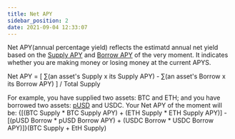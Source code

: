 ```yaml
---
title: Net APY
sidebar_position: 2
date: 2021-09-04 12:33:07
---
```


Net APY(annual percentage yield) reflects the estimatd annual net yield based on the [Supply APY](./glossary) and [Borrow APY](./glossary) of the very moment. It indicates whether you are making money or losing money at the current APYS.

Net APY = [ ∑(an asset's Supply x its Supply APY) - ∑(an asset's Borrow x its Borrow APY) ] / Total Supply

For example, you have supplied two assets: BTC and ETH; and you have borrowed two assets: [pUSD](/docs/leaf/pusd.md) and USDC. Your Net APY of the moment will be:
  {[(BTC Supply * BTC Supply APY) + (ETH Supply * ETH Supply APY)] - [(pUSD Borrow * pUSD Borrow APY) + (USDC Borrow * USDC Borrow APY)]}(BTC Supply + EtH Supply)